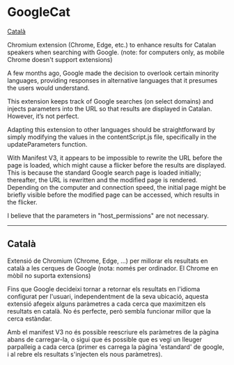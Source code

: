 # GoogleCat
[Català](#català)

Chromium extension (Chrome, Edge, etc.) to enhance results for Catalan speakers when searching with Google. (note: for computers only, as mobile Chrome doesn't support extensions)

A few months ago, Google made the decision to overlook certain minority languages, providing responses in alternative languages that it presumes the users would understand.

This extension keeps track of Google searches (on select domains) and injects parameters into the URL so that results are displayed in Catalan. However, it’s not perfect.

Adapting this extension to other languages should be straightforward by simply modifying the values in the contentScript.js file, specifically in the updateParameters function.

With Manifest V3, it appears to be impossible to rewrite the URL before the page is loaded, which might cause a flicker before the results are displayed. This is because the standard Google search page is loaded initially; thereafter, the URL is rewritten and the modified page is rendered. Depending on the computer and connection speed, the initial page might be briefly visible before the modified page can be accessed, which results in the flicker.

I believe that the parameters in "host_permissions" are not necessary.


----
## Català

Extensió de Chromium (Chrome, Edge, ...) per millorar els resultats en català a les cerques de Google (nota: només per ordinador. El Chrome en mòbil no suporta extensions)

Fins que Google decideixi tornar a retornar els resultats en l'idioma configurat per l'usuari, independentment de la seva ubicació, aquesta extensió afegeix alguns paràmetres a cada cerca que maximitzen els resultats en català. No és perfecte, però sembla funcionar millor que la cerca estàndar.

Amb el manifest V3 no és possible reescriure els paràmetres de la pàgina abans de carregar-la, o sigui que és possible que es vegi un lleuger parpalleig a cada cerca (primer es carrega la pàgina 'estandard' de google, i al rebre els resultats s'injecten els nous paràmetres).
